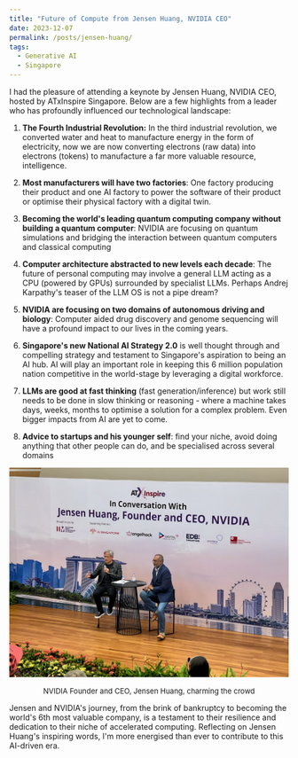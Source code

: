 ```yaml
---
title: "Future of Compute from Jensen Huang, NVIDIA CEO"
date: 2023-12-07
permalink: /posts/jensen-huang/
tags:
  - Generative AI
  - Singapore
---
```


I had the pleasure of attending a keynote by Jensen Huang, NVIDIA CEO, hosted by ATxInspire Singapore. Below are a few highlights from a leader who has profoundly influenced our technological landscape:

1. **The Fourth Industrial Revolution:** In the third industrial revolution, we converted water and heat to manufacture energy in the form of electricity, now we are now converting electrons (raw data) into electrons (tokens) to manufacture a far more valuable resource, intelligence.

2. **Most manufacturers will have two factories**: One factory producing their product and one AI factory to power the software of their product or optimise their physical factory with a digital twin.

3. **Becoming the world's leading quantum computing company without building a quantum computer**: NVIDIA are focusing on quantum simulations and bridging the interaction between quantum computers and classical computing

4. **Computer architecture abstracted to new levels each decade**: The future of personal computing may involve a general LLM acting as a CPU (powered by GPUs) surrounded by specialist LLMs. Perhaps Andrej Karpathy's teaser of the LLM OS is not a pipe dream?

5. **NVIDIA are focusing on two domains of autonomous driving and biology**: Computer aided drug discovery and genome sequencing will have a profound impact to our lives in the coming years.

6. **Singapore's new National AI Strategy 2.0** is well thought through and compelling strategy and testament to Singapore's aspiration to being an AI hub. AI will play an important role in keeping this 6 million population nation competitive in the world-stage by leveraging a digital workforce.

7. **LLMs are good at fast thinking** (fast generation/inference) but work still needs to be done in slow thinking or reasoning - where a machine takes days, weeks, months to optimise a solution for a complex problem. Even bigger impacts from AI are yet to come.

8. **Advice to startups and his younger self**: find your niche, avoid doing anything that other people can do, and be specialised across several domains

![Alt text](/images/blog/2023-12-jensen.jpeg)
<p style="text-align: center;font-size:13px">NVIDIA Founder and CEO, Jensen Huang, charming the crowd</p>

Jensen and NVIDIA's journey, from the brink of bankruptcy to becoming the world's 6th most valuable company, is a testament to their resilience and dedication to their niche of accelerated computing. Reflecting on Jensen Huang's inspiring words, I'm more energised than ever to contribute to this AI-driven era.

